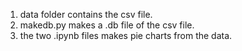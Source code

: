1. data folder contains the csv file.
2. makedb.py makes a .db file of the csv file.
3. the two .ipynb files makes pie charts from the data.
